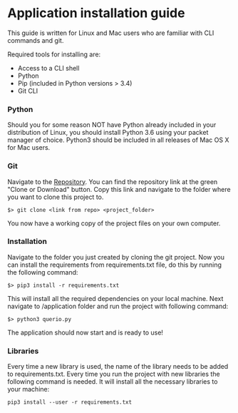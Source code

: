 # Application installation guide

This guide is written for Linux and Mac users who are familiar with CLI commands and git.

Required tools for installing are:
+ Access to a CLI shell
+ Python
+ Pip (included in Python versions > 3.4)
+ Git CLI

### Python

Should you for some reason NOT have Python already included in your distribution of Linux, you should install Python 3.6 using your packet manager of choice. Python3 should be included in all releases of Mac OS X for Mac users.

### Git

Navigate to the [Repository](https://github.com/Quer-io/Quer.io). You can find the repository link at the green "Clone or Download" button. Copy this link and navigate to the folder where you want to clone this project to.

```
$> git clone <link from repo> <project_folder>
```

You now have a working copy of the project files on your own computer.

### Installation

Navigate to the folder you just created by cloning the git project.
Now you can install the requirements from requirements.txt file, do this by running the following command:

```
$> pip3 install -r requirements.txt
```

This will install all the required dependencies on your local machine. Next navigate to /application folder and run the project with following command:

```
$> python3 querio.py
```

The application should now start and is ready to use!

### Libraries
Every time a new library is used, the name of the library needs to be added to requirements.txt. Every time you run the project with new libraries the following command is needed. It will install all the necessary libraries to your machine:

`pip3 install --user -r requirements.txt`
